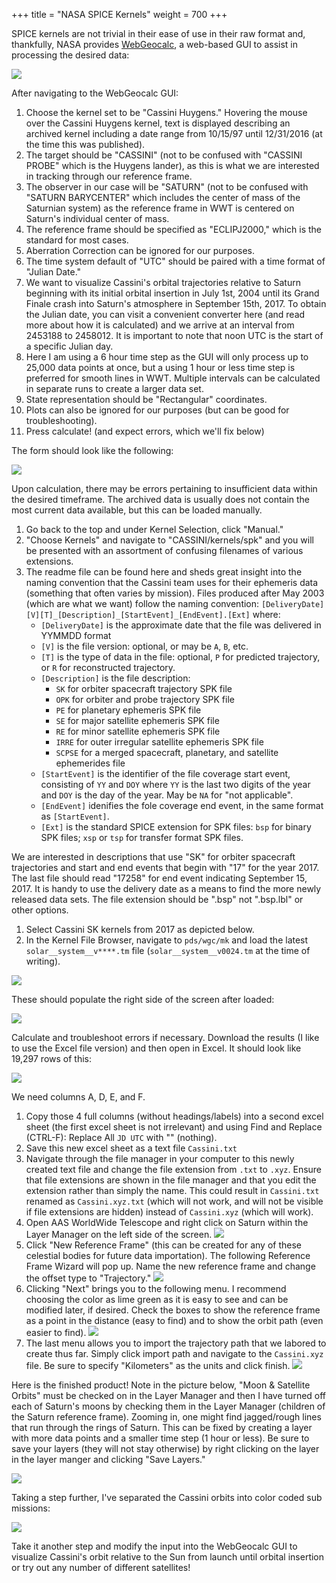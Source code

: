 +++
title = "NASA SPICE Kernels"
weight = 700
+++

SPICE kernels are not trivial in their ease of use in their raw format and,
thankfully, NASA provides
[WebGeocalc](https://wgc.jpl.nasa.gov:8443/webgeocalc/#NewCalculation), a
web-based GUI to assist in processing the desired data:

![](spice-gui-empty.png)

After navigating to the WebGeocalc GUI:

1. Choose the kernel set to be "Cassini Huygens." Hovering the mouse over the
   Cassini Huygens kernel, text is displayed describing an archived kernel
   including a date range from 10/15/97 until 12/31/2016 (at the time this was
   published).
2. The target should be "CASSINI" (not to be confused with "CASSINI PROBE"
   which is the Huygens lander), as this is what we are interested in tracking
   through our reference frame.
3. The observer in our case will be "SATURN" (not to be confused with "SATURN
   BARYCENTER" which includes the center of mass of the Saturnian system) as
   the reference frame in WWT is centered on Saturn's individual center of
   mass.
4. The reference frame should be specified as "ECLIPJ2000," which is the
   standard for most cases.
5. Aberration Correction can be ignored for our purposes.
6. The time system default of "UTC" should be paired with a time format of
   "Julian Date."
7. We want to visualize Cassini's orbital trajectories relative to Saturn
   beginning with its initial orbital insertion in July 1st, 2004 until its
   Grand Finale crash into Saturn's atmosphere in September 15th, 2017. To
   obtain the Julian date, you can visit a convenient converter here (and read
   more about how it is calculated) and we arrive at an interval from 2453188
   to 2458012. It is important to note that noon UTC is the start of a
   specific Julian day.
8. Here I am using a 6 hour time step as the GUI will only process up to
   25,000 data points at once, but a using 1 hour or less time step is
   preferred for smooth lines in WWT. Multiple intervals can be calculated in
   separate runs to create a larger data set.
9. State representation should be "Rectangular" coordinates.
10. Plots can also be ignored for our purposes (but can be good for
    troubleshooting).
11. Press calculate! (and expect errors, which we'll fix below)

The form should look like the following:

![](spice-gui-archive.png)

Upon calculation, there may be errors pertaining to insufficient data within
the desired timeframe. The archived data is usually does not contain the most
current data available, but this can be loaded manually.

1. Go back to the top and under Kernel Selection, click "Manual."
2. "Choose Kernels" and navigate to "CASSINI/kernels/spk" and you will be
   presented with an assortment of confusing filenames of various extensions.
3. The readme file can be found here and sheds great insight into the naming
   convention that the Cassini team uses for their ephemeris data (something
   that often varies by mission). Files produced after May 2003 (which are
   what we want) follow the naming convention:
   `[DeliveryDate][V][T]_[Description]_[StartEvent]_[EndEvent].[Ext]` where:
   - `[DeliveryDate]` is the approximate date that the file was delivered in
     YYMMDD format
   - `[V]` is the file version: optional, or may be `A`, `B`, etc.
   - `[T]` is the type of data in the file: optional, `P` for predicted
     trajectory, or `R` for reconstructed trajectory.
   - `[Description]` is the file description:
     - `SK` for orbiter spacecraft trajectory SPK file
     - `OPK` for orbiter and probe trajectory SPK file
     - `PE` for planetary ephemeris SPK file
     - `SE` for major satellite ephemeris SPK file
     - `RE` for minor satellite ephemeris SPK file
     - `IRRE` for outer irregular satellite ephemeris SPK file
     - `SCPSE` for a merged spacecraft, planetary, and satellite ephemerides
       file
   - `[StartEvent]` is the identifier of the file coverage start event,
     consisting of `YY` and `DOY` where `YY` is the last two digits of the year
     and `DOY` is the day of the year. May be `NA` for "not applicable".
   - `[EndEvent]` idenifies the fole coverage end event, in the same format as
     `[StartEvent]`.
   - `[Ext]` is the standard SPICE extension for SPK files: `bsp` for binary
     SPK files; `xsp` or `tsp` for transfer format SPK files.

 We are interested in descriptions that use "SK" for orbiter spacecraft
 trajectories and start and end events that begin with "17" for the year 2017.
 The last file should read "17258" for end event indicating September
 15, 2017. It is handy to use the delivery date as a means to find the more
 newly released data sets. The file extension should be ".bsp" not ".bsp.lbl"
 or other options.

1. Select Cassini SK kernels from 2017 as depicted below.
2. In the Kernel File Browser, navigate to `pds/wgc/mk` and load the latest
   `solar__system__v****.tm` file (`solar__system__v0024.tm` at the time of
   writing).

![](spice-gui-manual.png)

These should populate the right side of the screen after loaded:

![](spice-gui-manual-3.png)

Calculate and troubleshoot errors if necessary. Download the results (I like
to use the Excel file version) and then open in Excel. It should look like
19,297 rows of this:

![](excel-1.png)

We need columns A, D, E, and F.

1. Copy those 4 full columns (without headings/labels) into a second excel
   sheet (the first excel sheet is not irrelevant) and using Find and Replace
   (CTRL-F): Replace All `JD UTC` with "" (nothing).
2. Save this new excel sheet as a text file `Cassini.txt`
3. Navigate through the file manager in your computer to this newly created
   text file and change the file extension from `.txt` to `.xyz`. Ensure that
   file extensions are shown in the file manager and that you edit the
   extension rather than simply the name. This could result in `Cassini.txt`
   renamed as `Cassini.xyz.txt` (which will not work, and will not be visible
   if file extensions are hidden) instead of `Cassini.xyz` (which will work).
4. Open AAS WorldWide Telescope and right click on Saturn within the Layer
   Manager on the left side of the screen.
   ![](layer-manager.png)
5. Click "New Reference Frame" (this can be created for any of these celestial
   bodies for future data importation). The following Reference Frame Wizard
   will pop up. Name the new reference frame and change the offset type to
   "Trajectory."
   ![](ref-frame-1.png)
6. Clicking "Next" brings you to the following menu. I recommend choosing the
   color as lime green as it is easy to see and can be modified later, if
   desired. Check the boxes to show the reference frame as a point in the
   distance (easy to find) and to show the orbit path (even easier to find).
   ![](ref-frame-2.png)
7. The last menu allows you to import the trajectory path that we labored to
   create thus far. Simply click import path and navigate to the `Cassini.xyz`
   file. Be sure to specify "Kilometers" as the units and click finish.
   ![](ref-frame-3.png)

Here is the finished product! Note in the picture below, "Moon & Satellite
Orbits" must be checked on in the Layer Manager and then I have turned off
each of Saturn's moons by checking them in the Layer Manager (children of the
Saturn reference frame). Zooming in, one might find jagged/rough lines that
run through the rings of Saturn. This can be fixed by creating a layer with
more data points and a smaller time step (1 hour or less). Be sure to save
your layers (they will not stay otherwise) by right clicking on the layer in
the layer manger and clicking "Save Layers."

![](saturn-no-moons.png)

Taking a step further, I've separated the Cassini orbits into color coded sub
missions:

![](saturn-no-moons-2.png)

Take it another step and modify the input into the WebGeocalc GUI to visualize
Cassini's orbit relative to the Sun from launch until orbital insertion or try
out any number of different satellites!
